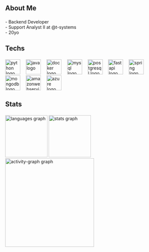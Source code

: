 <h2 align="left">About Me</h2>

###

<p align="left">- Backend Developer<br>- Support Analyst II at @t-systems<br>- 20yo</p>

###

<h2 align="left">Techs</h2>

###

<div align="left">
  <img src="https://skillicons.dev/icons?i=py" height="48" alt="python logo"  />
  <img width="10" />
  <img src="https://skillicons.dev/icons?i=java" height="48" alt="java logo"  />
  <img width="10" />
  <img src="https://skillicons.dev/icons?i=docker" height="48" alt="docker logo"  />
  <img width="10" />
  <img src="https://skillicons.dev/icons?i=mysql" height="48" alt="mysql logo"  />
  <img width="10" />
  <img src="https://skillicons.dev/icons?i=postgres" height="48" alt="postgresql logo"  />
  <img width="10" />
  <img src="https://skillicons.dev/icons?i=fastapi" height="48" alt="fastapi logo"  />
  <img width="10" />
  <img src="https://skillicons.dev/icons?i=spring" height="48" alt="spring logo"  />
  <img width="10" />
  <img src="https://skillicons.dev/icons?i=mongodb" height="48" alt="mongodb logo"  />
  <img width="10" />
  <img src="https://skillicons.dev/icons?i=aws" height="48" alt="amazonwebservices logo"  />
  <img width="10" />
  <img src="https://skillicons.dev/icons?i=azure" height="48" alt="azure logo"  />
</div>

###

<h2 align="left">Stats</h2>

###

<div align="left">
  <img src="https://github-readme-stats.vercel.app/api/top-langs?username=dxwzyr&locale=en&hide_title=false&layout=compact&card_width=320&langs_count=5&theme=dark&hide_border=true&order=2" height="135" alt="languages graph"  />
  <img src="https://github-readme-stats.vercel.app/api?username=dxwzyr&hide_title=false&hide_rank=false&show_icons=true&include_all_commits=true&count_private=true&disable_animations=false&theme=dark&locale=en&hide_border=true&order=1" height="135" alt="stats graph"  />
  <img src="https://github-readme-activity-graph.vercel.app/graph?username=dxwzyr&radius=16&theme=react&area=true&order=5&hide_border=true&bg_color=151515&color=c9c9c9&line=c9c9c9&title_color=c9c9c9&point=f3f3f3&area_color=f3f3f3" height="284" alt="activity-graph graph"  />
</div>

###
